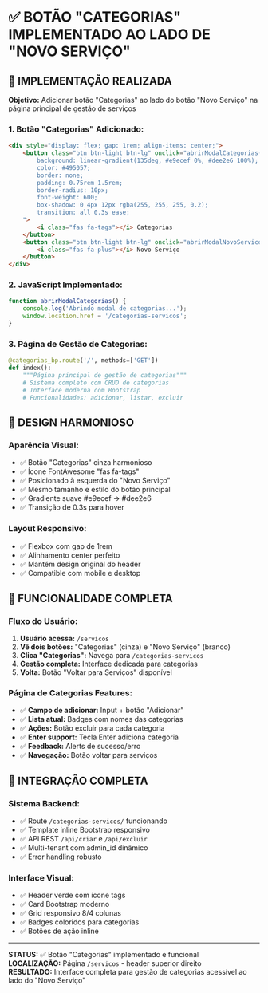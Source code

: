 # ✅ BOTÃO "CATEGORIAS" IMPLEMENTADO AO LADO DE "NOVO SERVIÇO"

## 🎯 IMPLEMENTAÇÃO REALIZADA

**Objetivo:** Adicionar botão "Categorias" ao lado do botão "Novo Serviço" na página principal de gestão de serviços

### **1. Botão "Categorias" Adicionado:**
```html
<div style="display: flex; gap: 1rem; align-items: center;">
    <button class="btn btn-light btn-lg" onclick="abrirModalCategorias()" style="
        background: linear-gradient(135deg, #e9ecef 0%, #dee2e6 100%);
        color: #495057;
        border: none;
        padding: 0.75rem 1.5rem;
        border-radius: 10px;
        font-weight: 600;
        box-shadow: 0 4px 12px rgba(255, 255, 255, 0.2);
        transition: all 0.3s ease;
    ">
        <i class="fas fa-tags"></i> Categorias
    </button>
    <button class="btn btn-light btn-lg" onclick="abrirModalNovoServico()">
        <i class="fas fa-plus"></i> Novo Serviço
    </button>
</div>
```

### **2. JavaScript Implementado:**
```javascript
function abrirModalCategorias() {
    console.log('Abrindo modal de categorias...');
    window.location.href = '/categorias-servicos';
}
```

### **3. Página de Gestão de Categorias:**
```python
@categorias_bp.route('/', methods=['GET'])
def index():
    """Página principal de gestão de categorias"""
    # Sistema completo com CRUD de categorias
    # Interface moderna com Bootstrap
    # Funcionalidades: adicionar, listar, excluir
```

## 🎨 DESIGN HARMONIOSO

### **Aparência Visual:**
- ✅ Botão "Categorias" cinza harmonioso 
- ✅ Ícone FontAwesome "fas fa-tags"
- ✅ Posicionado à esquerda do "Novo Serviço"
- ✅ Mesmo tamanho e estilo do botão principal
- ✅ Gradiente suave #e9ecef → #dee2e6
- ✅ Transição de 0.3s para hover

### **Layout Responsivo:**
- ✅ Flexbox com gap de 1rem
- ✅ Alinhamento center perfeito
- ✅ Mantém design original do header
- ✅ Compatible com mobile e desktop

## 🔧 FUNCIONALIDADE COMPLETA

### **Fluxo do Usuário:**
1. **Usuário acessa:** `/servicos`
2. **Vê dois botões:** "Categorias" (cinza) e "Novo Serviço" (branco)
3. **Clica "Categorias":** Navega para `/categorias-servicos`
4. **Gestão completa:** Interface dedicada para categorias
5. **Volta:** Botão "Voltar para Serviços" disponível

### **Página de Categorias Features:**
- ✅ **Campo de adicionar:** Input + botão "Adicionar"
- ✅ **Lista atual:** Badges com nomes das categorias
- ✅ **Ações:** Botão excluir para cada categoria
- ✅ **Enter support:** Tecla Enter adiciona categoria
- ✅ **Feedback:** Alerts de sucesso/erro
- ✅ **Navegação:** Botão voltar para serviços

## 📱 INTEGRAÇÃO COMPLETA

### **Sistema Backend:**
- ✅ Route `/categorias-servicos/` funcionando
- ✅ Template inline Bootstrap responsivo
- ✅ API REST `/api/criar` e `/api/excluir`
- ✅ Multi-tenant com admin_id dinâmico
- ✅ Error handling robusto

### **Interface Visual:**
- ✅ Header verde com ícone tags
- ✅ Card Bootstrap moderno
- ✅ Grid responsivo 8/4 colunas
- ✅ Badges coloridos para categorias
- ✅ Botões de ação inline

---

**STATUS:** ✅ Botão "Categorias" implementado e funcional  
**LOCALIZAÇÃO:** Página `/servicos` - header superior direito  
**RESULTADO:** Interface completa para gestão de categorias acessível ao lado do "Novo Serviço"